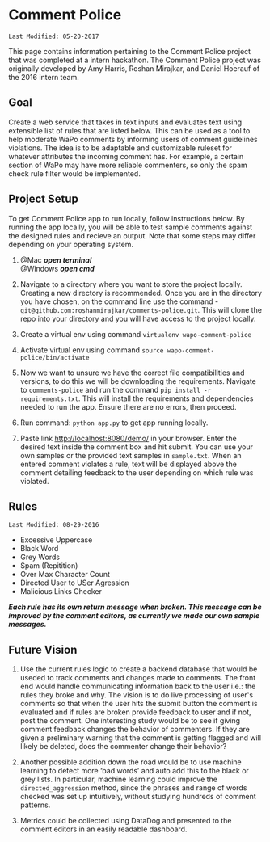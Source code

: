 # Comment Police

`Last Modified: 05-20-2017`

This page contains information pertaining to the Comment Police project that was completed at a intern hackathon. The Comment Police project was originally developed by Amy Harris, Roshan Mirajkar, and Daniel Hoerauf of the 2016 intern team.

## Goal
Create a web service that takes in text inputs and evaluates text using extensible list of rules that are listed below. This can be used as a tool to help moderate WaPo comments by informing users of comment guidelines violations. The idea is to be adaptable and customizable ruleset for whatever attributes the incoming comment has. For example, a certain section of WaPo may have more reliable commenters, so only the spam check rule filter would be implemented.

## Project Setup

To get Comment Police app to run locally, follow instructions below. By running the app locally, you will be able to test sample comments against the designed rules and recieve an output. Note that some steps may differ depending on your operating system.

1. @Mac **_open terminal_**                                                                                                   
   @Windows **_open cmd_** 

2. Navigate to a directory where you want to store the project locally. Creating a new directory is recommended. Once you are in the directory you have chosen, on the command line use the command - `git@github.com:roshanmirajkar/comments-police.git`. This will clone the repo into your directory and you will have access to the project locally.
 
3. Create a virtual env using command `virtualenv wapo-comment-police`  

4. Activate virtual env using command `source wapo-comment-police/bin/activate` 

5. Now we want to unsure we have the correct file compatibilities and versions, to do this we will be downloading the requirements. Navigate to `comments-police` and run the command `pip install -r requirements.txt`. This will install the requirements and dependencies needed to run the app. Ensure there are no errors, then proceed.  

6. Run command: `python app.py` to get app running locally. 

7. Paste link <http://localhost:8080/demo/> in your browser. Enter the desired text inside the comment box and hit submit. You can use your own samples or the provided text samples in `sample.txt`. When an entered comment violates a rule, text will be displayed above the comment detailing feedback to the user depending on which rule was violated.

## Rules
`Last Modified: 08-29-2016`
- Excessive Uppercase 
- Black Word 
- Grey Words
- Spam (Repitition)
- Over Max Character Count 
- Directed User to USer Agression
- Malicious Links Checker

**_Each rule has its own return message when broken. This message can be improved by the comment editors, as currently we made our own sample messages._**


## Future Vision
1. Use the current rules logic to create a backend database that would be useded to track comments and changes made to comments. The front end would handle communicating information back to the user i.e.: the rules they broke and why. The vision is to do live processing of user's comments so that when the user hits the submit button the comment is evaluated and if rules are broken provide feedback to user and if not, post the comment. One interesting study would be to see if giving comment feedback changes the behavior of commenters. If they are given a preliminary warning that the comment is getting flagged and will likely be deleted, does the commenter change their behavior?

2. Another possible addition down the road would be to use machine learning to detect more ‘bad words’ and auto add this to the black or grey lists. In particular, machine learning could improve the `directed_aggression` method, since the phrases and range of words checked was set up intuitively, without studying hundreds of comment patterns. 

3. Metrics could be collected using DataDog and presented to the comment editors in an easily readable dashboard.
